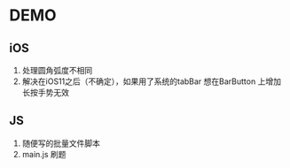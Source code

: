 # DEMO

## iOS  
1. 处理圆角弧度不相同 
2. 解决在iOS11之后（不确定），如果用了系统的tabBar 想在BarButton 上增加长按手势无效 


## JS 
1. 随便写的批量文件脚本 
2. main.js 刷题

